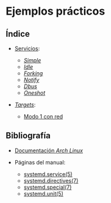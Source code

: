 
# Ejemplos prácticos

## Índice

* [Servicios](https://github.com/adriisotuu/):
	* [_Simple_](https://github.com/adriisotuu/)
	* [_Idle_](https://github.com/adriisotuu/)
	* [_Forking_](https://github.com/adriisotuu/)
	* [_Notify_](https://github.com/adriisotuu/)
	* [_Dbus_](https://github.com/adriisotuu/)
	* [_Oneshot_](https://github.com/adriisotuu/)

* [_Targets_](https://github.com/adriisotuu/):
	* [Modo 1 con red](https://github.com/adriisotuu/)


## Bibliografía

* [Documentación _Arch Linux_](https://wiki.archlinux.org/index.php/Systemd#Writing_unit_files)

* Páginas del manual:
	* [systemd.service(5)](https://www.freedesktop.org/software/systemd/man/systemd.service.html)
	* [systemd.directives(7)](https://www.freedesktop.org/software/systemd/man/systemd.directives.html)
	* [systemd.special(7)](https://www.freedesktop.org/software/systemd/man/systemd.special.html)
	* [systemd.unit(5)](https://www.freedesktop.org/software/systemd/man/systemd.unit.html)

